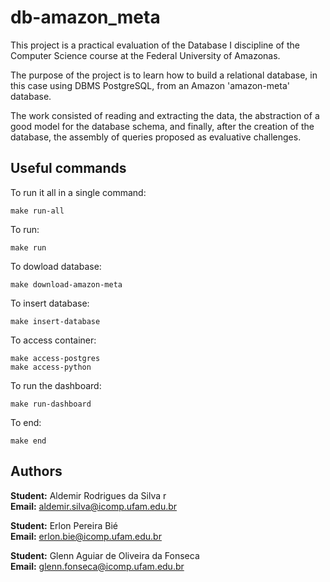 # db-amazon_meta

This project is a practical evaluation of the Database I discipline of the Computer Science course at the Federal University of Amazonas.

The purpose of the project is to learn how to build a relational database, in this case using DBMS PostgreSQL, from an Amazon 'amazon-meta' database.

The work consisted of reading and extracting the data, the abstraction of a good model for the database schema, and finally, after the creation of the database, the assembly of queries proposed as evaluative challenges.

## Useful commands

To run it all in a single command:

```
make run-all
```

To run:

```
make run
```

To dowload database:

```
make download-amazon-meta
```

To insert database:

```
make insert-database
```

To access container:

```
make access-postgres
make access-python
```

To run the dashboard:

```
make run-dashboard
```

To end:

```
make end
```

## Authors

**Student:** Aldemir Rodrigues da Silva r  
**Email:** aldemir.silva@icomp.ufam.edu.br

**Student:** Erlon Pereira Bié  
**Email:** erlon.bie@icomp.ufam.edu.br

**Student:** Glenn Aguiar de Oliveira da Fonseca  
**Email:** glenn.fonseca@icomp.ufam.edu.br
